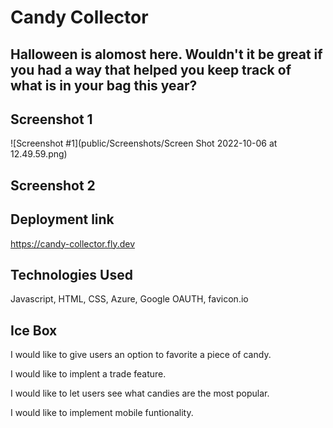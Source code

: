 # Candy Collector

## Halloween is alomost here. Wouldn't it be great if you had a way that helped you keep track of what is in your bag this year? 

## Screenshot 1

![Screenshot #1](public/Screenshots/Screen Shot 2022-10-06 at 12.49.59.png)

## Screenshot 2

## Deployment link

 https://candy-collector.fly.dev

## Technologies Used

Javascript, HTML, CSS, Azure, Google OAUTH, favicon.io 

## Ice Box

I would like to give users an option to favorite a piece of candy.

I would like to implent a trade feature.

I would like to let users see what candies are the most popular. 

I would like to implement mobile funtionality.